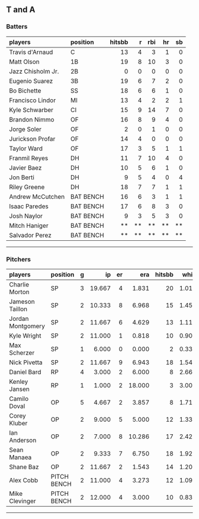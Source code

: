 ## T and A

### Batters

 
|players           |position  | hitsbb|  r| rbi| hr| sb| 
|:-----------------|:---------|------:|--:|---:|--:|--:| 
|Travis d'Arnaud   |C         |     13|  4|   3|  1|  0| 
|Matt Olson        |1B        |     19|  8|  10|  3|  0| 
|Jazz Chisholm Jr. |2B        |      0|  0|   0|  0|  0| 
|Eugenio Suarez    |3B        |     19|  6|   7|  2|  0| 
|Bo Bichette       |SS        |     18|  6|   6|  1|  0| 
|Francisco Lindor  |MI        |     13|  4|   2|  2|  1| 
|Kyle Schwarber    |CI        |     15|  9|  14|  7|  0| 
|Brandon Nimmo     |OF        |     16|  8|   9|  4|  0| 
|Jorge Soler       |OF        |      2|  0|   1|  0|  0| 
|Jurickson Profar  |OF        |     14|  4|   0|  0|  0| 
|Taylor Ward       |OF        |     17|  3|   5|  1|  1| 
|Franmil Reyes     |DH        |     11|  7|  10|  4|  0| 
|Javier Baez       |DH        |     10|  5|   6|  1|  0| 
|Jon Berti         |DH        |      9|  5|   4|  0|  4| 
|Riley Greene      |DH        |     18|  7|   7|  1|  1| 
|Andrew McCutchen  |BAT BENCH |     16|  6|   3|  1|  1| 
|Isaac Paredes     |BAT BENCH |     17|  6|   8|  3|  0| 
|Josh Naylor       |BAT BENCH |      9|  3|   5|  3|  0| 
|Mitch Haniger     |BAT BENCH |     **| **|  **| **| **| 
|Salvador Perez    |BAT BENCH |     **| **|  **| **| **| 


* * *

### Pitchers

 
|players           |position    |  g|     ip| er|    era| hitsbb|  whip| so|  w| sv| 
|:-----------------|:-----------|--:|------:|--:|------:|------:|-----:|--:|--:|--:| 
|Charlie Morton    |SP          |  3| 19.667|  4|  1.831|     20| 1.017| 22|  1|  0| 
|Jameson Taillon   |SP          |  2| 10.333|  8|  6.968|     15| 1.452| 11|  1|  0| 
|Jordan Montgomery |SP          |  2| 11.667|  6|  4.629|     13| 1.114| 14|  0|  0| 
|Kyle Wright       |SP          |  2| 11.000|  1|  0.818|     10| 0.909|  6|  1|  0| 
|Max Scherzer      |SP          |  1|  6.000|  0|  0.000|      2| 0.333| 11|  0|  0| 
|Nick Pivetta      |SP          |  2| 11.667|  9|  6.943|     18| 1.543|  9|  0|  0| 
|Daniel Bard       |RP          |  4|  3.000|  2|  6.000|      8| 2.667|  3|  0|  2| 
|Kenley Jansen     |RP          |  1|  1.000|  2| 18.000|      3| 3.000|  2|  0|  0| 
|Camilo Doval      |OP          |  5|  4.667|  2|  3.857|      8| 1.714|  6|  0|  1| 
|Corey Kluber      |OP          |  2|  9.000|  5|  5.000|     12| 1.333|  6|  1|  0| 
|Ian Anderson      |OP          |  2|  7.000|  8| 10.286|     17| 2.429|  4|  1|  0| 
|Sean Manaea       |OP          |  2|  9.333|  7|  6.750|     18| 1.929| 10|  0|  0| 
|Shane Baz         |OP          |  2| 11.667|  2|  1.543|     14| 1.200| 13|  1|  0| 
|Alex Cobb         |PITCH BENCH |  2| 11.000|  4|  3.273|     12| 1.091|  6|  0|  0| 
|Mike Clevinger    |PITCH BENCH |  2| 12.000|  4|  3.000|     10| 0.833| 11|  1|  0| 


* * *


